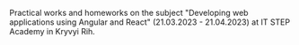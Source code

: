 Practical works and homeworks on the subject "Developing web applications using Angular and React" (21.03.2023 - 21.04.2023) at IT STEP Academy in Kryvyi Rih.
